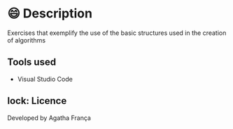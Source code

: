 # :smile: Description
Exercises that exemplify the use of the basic structures used in the creation of algorithms

## Tools used
- Visual Studio Code

## lock: Licence

Developed by Agatha França
